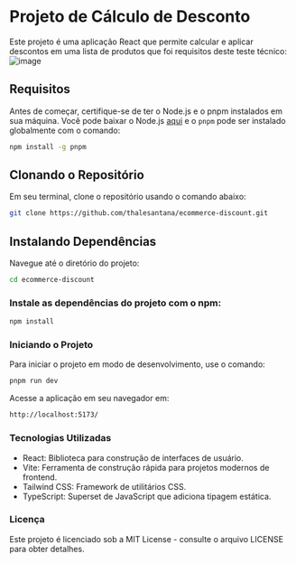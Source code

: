 # Projeto de Cálculo de Desconto

Este projeto é uma aplicação React que permite calcular e aplicar descontos em uma lista de produtos que foi requisitos deste teste técnico:
![image](https://github.com/user-attachments/assets/d9736be4-edbd-41c1-b047-faed166255af)

## Requisitos

Antes de começar, certifique-se de ter o Node.js e o pnpm instalados em sua máquina. Você pode baixar o Node.js [aqui](https://nodejs.org/) e o `pnpm` pode ser instalado globalmente com o comando:

```bash
npm install -g pnpm
```

## Clonando o Repositório

Em seu terminal, clone o repositório usando o comando abaixo:

```bash
git clone https://github.com/thalesantana/ecommerce-discount.git
```

## Instalando Dependências
Navegue até o diretório do projeto:

```bash
cd ecommerce-discount
```

### Instale as dependências do projeto com o npm:

```bash
npm install
```
### Iniciando o Projeto
Para iniciar o projeto em modo de desenvolvimento, use o comando:

``` bash
pnpm run dev
```
Acesse a aplicação em seu navegador em:
``` bash
http://localhost:5173/
```
### Tecnologias Utilizadas

- React: Biblioteca para construção de interfaces de usuário.
- Vite: Ferramenta de construção rápida para projetos modernos de frontend.
- Tailwind CSS: Framework de utilitários CSS.
- TypeScript: Superset de JavaScript que adiciona tipagem estática.

### Licença
Este projeto é licenciado sob a MIT License - consulte o arquivo LICENSE para obter detalhes.

